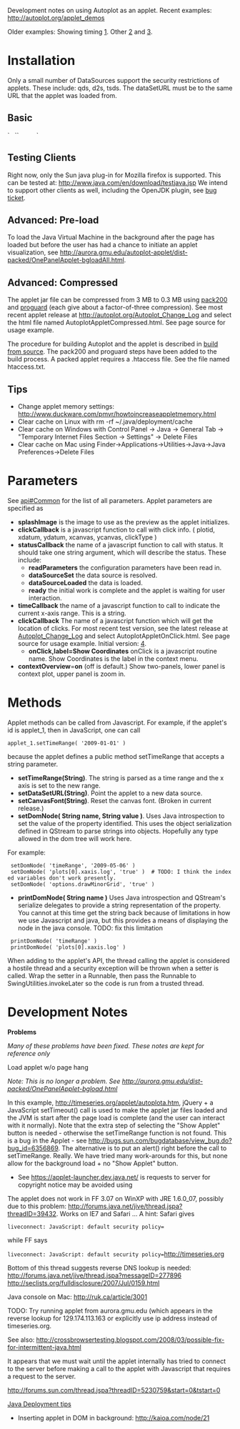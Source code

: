 Development notes on using Autoplot as an applet. Recent examples:
<http://autoplot.org/applet_demos>

Older examples: Showing timing
[1](http://aurora.gmu.edu/autoplot-applet/dist-packed/OnePanelApplet-bgloadAll.html).
Other [2](http://autoplot.org/applet/production/) and
[3](http://aurora.gmu.edu/autoplot-applet/dist-packed).

# Installation

Only a small number of DataSources support the security restrictions of
applets. These include: qds, d2s, tsds. The dataSetURL must be to the
same URL that the applet was loaded from.

## Basic

<applet width="800" height="400" id="applet1" code="org.virbo.autoplot.AutoplotApplet" archive="AutoplotApplet.jar">  
`   `<param name="dataSetURL" value="http://www.autoplot.org/data/alpha_proton_ratio.qds">`          `  
</applet>

## Testing Clients

Right now, only the Sun java plug-in for Mozilla firefox is supported.
This can be tested at: <http://www.java.com/en/download/testjava.jsp> We
intend to support other clients as well, including the OpenJDK plugin,
see [bug
ticket](http://sourceforge.net/tracker/?func=detail&aid=3219816&group_id=199733&atid=970682).

## Advanced: Pre-load

To load the Java Virtual Machine in the background after the page has
loaded but before the user has had a chance to initiate an applet
visualization, see
<http://aurora.gmu.edu/autoplot-applet/dist-packed/OnePanelApplet-bgloadAll.html>.

## Advanced: Compressed

The applet jar file can be compressed from 3 MB to 0.3 MB using
[pack200](http://java.sun.com/j2se/1.5.0/docs/guide/deployment/deployment-guide/pack200.html)
and [proguard](http://proguard.sourceforge.net/) (each give about a
factor-of-three compression). See most recent applet release at
<http://autoplot.org/Autoplot_Change_Log> and select the html file named
AutoplotAppletCompressed.html. See page source for usage example.

The procedure for building Autoplot and the applet is described in
[build from source](Autoplot_from_source "wikilink"). The pack200 and
proguard steps have been added to the build process. A packed applet
requires a .htaccess file. See the file named htaccess.txt.

## Tips

  - Change applet memory settings:
    <http://www.duckware.com/pmvr/howtoincreaseappletmemory.html>
  - Clear cache on Linux with rm -rf \~/.java/deployment/cache
  - Clear cache on Windows with Control Panel -\> Java -\> General Tab
    -\> "Temporary Internet Files Section -\> Settings" -\> Delete Files
  - Clear cache on Mac using
    Finder-\>Applications-\>Utilities-\>Java-\>Java Preferences-\>Delete
    Files

# Parameters

See [api\#Common](api#Common "wikilink") for the list of all parameters.
Applet parameters are specified as <param name="NAME" value="VALUE">

  - **splashImage** is the image to use as the preview as the applet
    initializes.
  - **clickCallback** is a javascript function to call with click info.
    <clickCallback>( plotid, xdatum, ydatum, xcanvas, ycanvas, clickType
    )
  - **statusCallback** the name of a javascript function to call with
    status. It should take one string argument, which will describe the
    status. These include:
      - **readParameters** the configuration parameters have been read
        in.
      - **dataSourceSet** the data source is resolved.
      - **dataSourceLoaded** the data is loaded.
      - **ready** the initial work is complete and the applet is waiting
        for user interaction.
  - **timeCallback** the name of a javascript function to call to
    indicate the current x-axis range. This is a string.
  - **clickCallback** The name of a javascript function which will get
    the location of clicks. For most recent test version, see the latest
    release at [Autoplot\_Change\_Log](Autoplot_Change_Log "wikilink")
    and select AutoplotAppletOnClick.html. See page source for usage
    example. Initial version:
    [4](http://www.sarahandjeremy.net/jeremy/applet/AutoplotApplet.html).
      - **onClick,label=Show Coordinates** onClick is a javascript
        routine name. Show Coordinates is the label in the context menu.
  - **contextOverview**=**on** (off is default.) Show two-panels, lower
    panel is context plot, upper panel is zoom in.

# Methods

Applet methods can be called from Javascript. For example, if the
applet's id is applet\_1, then in JavaScript, one can call

`applet_1.setTimeRange( '2009-01-01' )`

because the applet defines a public method setTimeRange that accepts a
string parameter.

  - **setTimeRange(String)**. The string is parsed as a time range and
    the x axis is set to the new range.
  - **setDataSetURL(String)**. Point the applet to a new data source.
  - **setCanvasFont(String)**. Reset the canvas font. (Broken in current
    release.)
  - **setDomNode( String name, String value )**. Uses Java introspection
    to set the value of the property identified. This uses the object
    serialization defined in QStream to parse strings into objects.
    Hopefully any type allowed in the dom tree will work here.

For example:

` setDomNode( 'timeRange', '2009-05-06' )`  
` setDomNode( 'plots[0].xaxis.log', 'true' )  # TODO: I think the indexed variables don't work presently.`  
` setDomNode( 'options.drawMinorGrid', 'true' )`

  - **printDomNode( String name )** Uses Java introspection and
    QStream's serialize delegates to provide a string representation of
    the property. You cannot at this time get the string back because of
    limitations in how we use Javascript and java, but this provides a
    means of displaying the node in the java console. TODO: fix this
    limitation

` printDomNode( 'timeRange' )`  
` printDomNode( 'plots[0].xaxis.log' )`

When adding to the applet's API, the thread calling the applet is
considered a hostile thread and a security exception will be thrown when
a setter is called. Wrap the setter in a Runnable, then pass the
Runnable to SwingUtilities.invokeLater so the code is run from a trusted
thread.

# Development Notes

**Problems**

*Many of these problems have been fixed. These notes are kept for
reference only*

Load applet w/o page hang

*Note: This is no longer a problem. See
<http://aurora.gmu.edu/dist-packed/OnePanelApplet-bgload.html>*

In this example, <http://timeseries.org/applet/autoplota.htm>, jQuery +
a JavaScript setTimeout() call is used to make the applet jar files
loaded and the JVM is start after the page load is complete (and the
user can interact with it normally). Note that the extra step of
selecting the "Show Applet" button is needed - otherwise the
setTimeRange function is not found. This is a bug in the Applet - see
<http://bugs.sun.com/bugdatabase/view_bug.do?bug_id=6356869>. The
alternative is to put an alert() right before the call to setTimeRange.
Really. We have tried many work-arounds for this, but none allow for the
background load + no "Show Applet" button.

  - See <https://applet-launcher.dev.java.net/> is requests to server
    for copyright notice may be avoided using
        <param name="codebase_lookup" value="false">

The applet does not work in FF 3.07 on WinXP with JRE 1.6.0\_07,
possibly due to this problem:
<http://forums.java.net/jive/thread.jspa?threadID=39432>. Works on IE7
and Safari ... A hint: Safari gives

`liveconnect: JavaScript: default security policy=`

while FF says

`liveconnect: JavaScript: default security policy=`<http://timeseries.org>

Bottom of this thread suggests reverse DNS lookup is needed:
<http://forums.java.net/jive/thread.jspa?messageID=277896>
<http://seclists.org/fulldisclosure/2007/Jul/0159.html>

Java console on Mac: <http://ruk.ca/article/3001>

TODO: Try running applet from aurora.gmu.edu (which appears in the
reverse lookup for 129.174.113.163 or explicitly use ip address instead
of timeseries.org.

See also:
<http://crossbrowsertesting.blogspot.com/2008/03/possible-fix-for-intermittent-java.html>

It appears that we must wait until the applet internally has tried to
connect to the server before making a call to the applet with Javascript
that requires a request to the server.

<http://forums.sun.com/thread.jspa?threadID=5230759&start=0&tstart=0>

[Java Deployment tips](:Image:TS-1319.pdf "wikilink")

  - Inserting applet in DOM in background: <http://kaioa.com/node/21>
